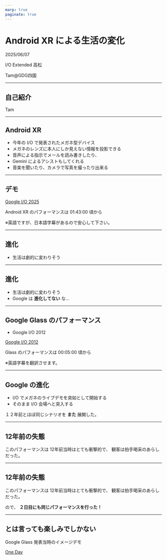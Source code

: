 ```yaml
---
marp: true
paginate: true
---
```

# Android XR による生活の変化

2025/06/07

I/O Extended 高松

Tam@GDG四国

<!-- 
$theme: gaia
template: invert
-->

<!-- footer: Android XR による生活の変化(Tam) -->

---
## 自己紹介

Tam

---
## Android XR

- 今年の I/O で発表されたメガネ型デバイス
- メガネのレンズに本人にしか見えない情報を投影できる
- 音声による指示でメールを読み書きしたり、
- Gemini によるアシストもしてくれる
- 音楽を聞いたり、カメラで写真を撮ったり出来る

---
## デモ

[Google I/O 2025](https://www.youtube.com/watch?v=o8NiE3XMPrM)

Android XR のパフォーマンスは 01:43:00 頃から

※英語ですが、日本語字幕があるので安心して下さい。

---
## 進化

- 生活は劇的に変わりそう

---
## 進化

- 生活は劇的に変わりそう
- Google は **進化してない** な...

---
## Google Glass のパフォーマンス

- Google I/O 2012

[Google I/O 2012](https://www.youtube.com/watch?v=D7TB8b2t3QE)

Glass のパフォーマンスは 00:05:00 頃から

※英語字幕を翻訳させます。

---
## Google の進化

- I/O でメガネのライブデモを突如として開始する
- そのまま I/O 会場へと突入する

１２年前とほぼ同じシナリオを **また** 展開した。

---
## 12年前の失態

このパフォーマンスは 12年前当時はとても衝撃的で、
観客は拍手喝采のあらしだった。

---
## 12年前の失態

このパフォーマンスは 12年前当時はとても衝撃的で、
観客は拍手喝采のあらしだった。

ので、 **２日目にも同じパフォーマンスを行った！**

---
## とは言っても楽しみでしかない

Google Glass 発表当時のイメージデモ

[One Day](https://www.youtube.com/watch?v=5R1snVxGNVs)

